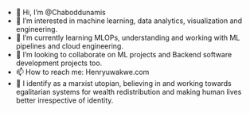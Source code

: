 - 👋 Hi, I’m @Chaboddunamis
- 👀 I’m interested in machine learning, data analytics, visualization and engineering. 
- 🌱 I’m currently learning MLOPs, understanding and working with ML pipelines and cloud engineering.
- 💞️ I’m looking to collaborate on ML projects and Backend software development projects too.
- 📫 How to reach me: Henryuwakwe.com 
- 💞️ I identify as a marxist utopian, believing in and working towards egalitarian systems for wealth redistribution and making human lives better irrespective of identity.

